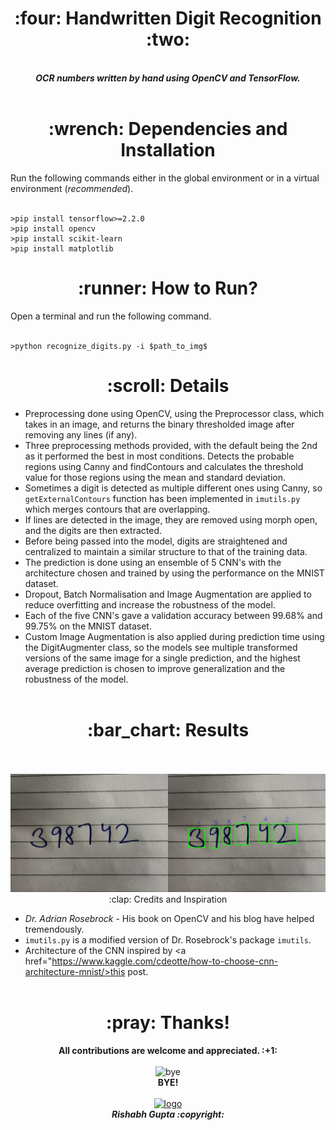 <h1 align="center"> :four: Handwritten Digit Recognition :two:</h1>

<p align="center">
  <br>
  <b><i>OCR numbers written by hand using OpenCV and TensorFlow.</b></i>
  <br><br>
</p>

<h1 align="center"> :wrench: Dependencies and Installation </h1>
Run the following commands either in the global environment or in a virtual environment (<i>recommended</i>).
<br><br>

```
>pip install tensorflow>=2.2.0
>pip install opencv
>pip install scikit-learn
>pip install matplotlib
```

<h1 align="center"> :runner: How to Run? </h1>
Open a terminal and run the following command.
<br><br>

```
>python recognize_digits.py -i $path_to_img$
```

<h1 align="center"> :scroll: Details</h1>

* Preprocessing done using OpenCV, using the Preprocessor class, which takes in an image, and returns the binary thresholded image after removing any lines (if any).
* Three preprocessing methods provided, with the default being the 2nd as it performed the best in most conditions. Detects the probable regions using Canny 
and findContours and calculates the threshold value for those regions using the mean and standard deviation.
* Sometimes a digit is detected as multiple different ones using Canny, so ```getExternalContours``` function has been implemented in ```imutils.py``` 
which merges contours that are overlapping. 
* If lines are detected in the image, they are removed using morph open, and the digits are then extracted.
* Before being passed into the model, digits are straightened and centralized to maintain a similar structure to that of the training data.
* The prediction is done using an ensemble of 5 CNN's with the architecture chosen and trained by using the performance on the MNIST dataset.
* Dropout, Batch Normalisation and Image Augmentation are applied to reduce overfitting and increase the robustness of the model.
* Each of the five CNN's gave a validation accuracy between 99.68% and 99.75% on the MNIST dataset.
* Custom Image Augmentation is also applied during prediction time using the DigitAugmenter class, so the models see multiple transformed versions of the same image 
for a single prediction, and the highest average prediction is chosen to improve generalization and the robustness of the model.
<br><br>

<h1 align="center">:bar_chart: Results</h1>
<p align="center">
  <br><br>
  <img src = "outputs/result_nums22.jpeg" alt="Result_1>
  <br><br>
  <img src = "outputs/result_nums3.jpeg" alt="Result_2>
  <br><br>
  <img src = "outputs/result_nums8.jpeg" alt="Result_3>
  <br><br>
</p>

<h1 align="center">:clap: Credits and Inspiration</h1>

* <i>Dr. Adrian Rosebrock</i> - His book on OpenCV and his blog have helped tremendously.
* ```imutils.py``` is a modified version of Dr. Rosebrock's package ```imutils```.
* Architecture of the CNN inspired by <a href="https://www.kaggle.com/cdeotte/how-to-choose-cnn-architecture-mnist/>this post.</a>
<br><br>

<h1 align="center">:pray: Thanks!</h1>

<p align="center">
  <b>All contributions are welcome and appreciated. :+1: </b>
  <br><br>
  <img src="https://media3.giphy.com/media/eN4AxQLFu8gM96uvXd/giphy.gif" alt="bye" width=20% height=20%><br>
  <b> BYE! </b><br><br>
  <a href="https://github.com/rg089"><img src="https://i.ibb.co/M5Z4dcQ/logo4.png" alt="logo" border="0" width=7% height=7%></a>
  <br>
  <b><i>Rishabh Gupta :copyright:</b></i>
</p>
